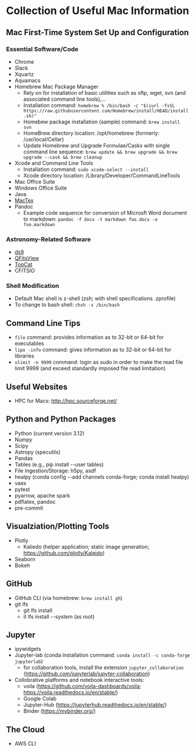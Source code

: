 # Collection of Useful Mac Information

## Mac First-Time System Set Up and Configuration
### Essential Software/Code 
- Chrome
- Slack
- Xquartz
- Aquamacs
- Homebrew Mac Package Manager
   - Rely on for installation of basic utilities such as sftp, wget, svn (and associated command line tools),...
   - Installation command: `homebrew % /bin/bash -c "$(curl -fsSL https://raw.githubusercontent.com/Homebrew/install/HEAD/install.sh)"`
   - Homebew package installation (sample) command: `brew install svn`
   - HomeBrew directory location: /opt/homebrew (formerly: /usr/local/Cellar)
   - Update Homebrew and Upgrade Formulae/Casks with single command line sequence: `brew update && brew upgrade && brew upgrade --cask && brew cleanup` 
- Xcode and Command Line Tools
  - Installation command: `sudo xcode-select --install`
  - Xcode directory location: /Library/Developer/CommandLineTools
- Mac Office Suite
- Windows Office Suite
- Java
- [MacTex](https://tug.org/mactex/mactex-download.html)
- Pandoc
  - Example code sequence for conversion of Microsft Word document to markdown: `pandoc -f docx -t markdown foo.docx -o foo.markdown` 
  
### Astronomy-Related Software
- [ds9](https://sites.google.com/cfa.harvard.edu/saoimageds9)
- [QFitsView](https://www.mpe.mpg.de/~ott/QFitsView/)
- [TopCat](https://www.star.bris.ac.uk/~mbt/topcat/)
- CFITSIO
   
### Shell Modification 
- Default Mac shell is z-shell (zsh; with shell specifications .zprofile)
- To change to bash shell: `chsh -s /bin/bash`

## Command Line Tips  
- `file` command: provides information as to 32-bit or 64-bit for executables  
- `lipo -info` command: gives information as to 32-bit or 64-bit for libraries  
- `ulimit -n 9999` command: login as sudo in order to make the read file limit 9999 (and exceed standardly imposed file read limitation)

## Useful Websites
- HPC for Macs: http://hpc.sourceforge.net/

## Python and Python Packages
- Python (current version 3.12)
- Numpy
- Scipy
- Astropy (specutils)
- Pandas
- Tables (e.g., pip install --user tables)
- File Ingestion/Storage: h5py, asdf
- healpy (conda config --add channels conda-forge; conda install healpy)
- vaex
- pytest
- pyarrow, apache spark
- pdflatex, pandoc
- pre-commit

## Visualziation/Plotting Tools
- Plotly
  - Kaliedo (helper application; static image generation; https://github.com/plotly/Kaleido)
- Seaborn
- Bokeh

## GitHub
- GitHub CLI (via homebrew: `brew install gh`)
- git lfs
  - git lfs install
  - it lfs install --system (as root) 

## Jupyter  
- ipywidgets
- Jupyter-lab (conda installation command: `conda install -c conda-forge jupyterlab`)
  - for collaboration tools, install the extension `jupyter_collaboration` (https://github.com/jupyterlab/jupyter-collaboration)
- Collobrative platforms and notebook interactive tools:
   - voila (https://github.com/voila-dashboards/voila; https://voila.readthedocs.io/en/stable/)
   - Google Colab 
   - Jupyter-Hub (https://jupyterhub.readthedocs.io/en/stable/)
   - Binder (https://mybinder.org/)
     
## The Cloud
- AWS CLI
  
## 


